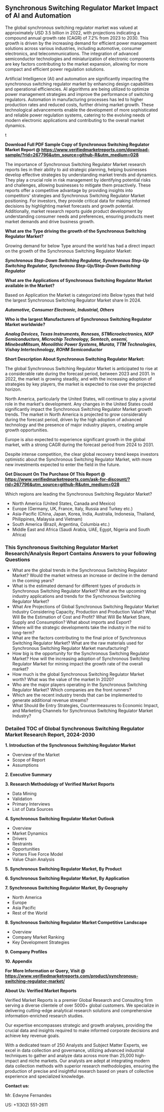 <h2>Synchronous Switching Regulator Market Impact of AI and Automation</h2><p>The global synchronous switching regulator market was valued at approximately USD 3.5 billion in 2022, with projections indicating a compound annual growth rate (CAGR) of 7.2% from 2023 to 2030. This growth is driven by the increasing demand for efficient power management solutions across various industries, including automotive, consumer electronics, and telecommunications. The integration of advanced semiconductor technologies and miniaturization of electronic components are key factors contributing to the market expansion, allowing for more compact and efficient power regulation solutions.</p><p>Artificial Intelligence (AI) and automation are significantly impacting the synchronous switching regulator market by enhancing design capabilities and operational efficiencies. AI algorithms are being utilized to optimize power management strategies and improve the performance of switching regulators. Automation in manufacturing processes has led to higher production rates and reduced costs, further driving market growth. These technological advancements enable the development of more sophisticated and reliable power regulation systems, catering to the evolving needs of modern electronic applications and contributing to the overall market dynamics.</p>t</p><p id="" class=""><strong>Download Full PDF Sample Copy of Synchronous Switching Regulator Market Report @ <a href="https://www.verifiedmarketreports.com/download-sample/?rid=267796&utm_source=github-R&utm_medium=028" target="_blank">https://www.verifiedmarketreports.com/download-sample/?rid=267796&utm_source=github-R&utm_medium=028</a></strong></p><p>The importance of&nbsp;Synchronous Switching Regulator Market research reports lies in their ability to aid strategic planning, helping businesses develop effective strategies by understanding market trends and dynamics. They play a crucial role in risk management by identifying potential risks and challenges, allowing businesses to mitigate them proactively. These reports offer a competitive advantage by providing insights into competitors' strategies and Synchronous Switching Regulator Market positioning. For investors, they provide critical data for making informed decisions by highlighting market forecasts and growth potential. Additionally, market research reports guide product development by understanding consumer needs and preferences, ensuring products meet market demands and drive business growth.</p><p><strong>What are the&nbsp;Type driving the growth of the Synchronous Switching Regulator Market?</strong></p><p id="" class="">Growing demand for below Type around the world has had a direct impact on the growth of the Synchronous Switching Regulator Market:</p><em><strong>Synchronous Step-Down Switching Regulator, Synchronous Step-Up Switching Regulator, Synchronou Step-Up/Step-Down Switching Regulator</strong></em></p><strong>What are the&nbsp;Applications&nbsp;of Synchronous Switching Regulator Market available in the Market?</strong></p><p id="" class="">Based on Application the Market is categorized into Below types that held the largest Synchronous Switching Regulator Market share In 2024.</p><em><strong>Automotive, Consumer Electronic, Industrial, Others</strong></em></p><strong>Who is the largest Manufacturers of Synchronous Switching Regulator Market worldwide?</strong></p><p><em><strong>Analog Devices, Texas Instruments, Renesas, STMicroelectronics, NXP Semiconductors, Microchip Technology, Semtech, onsemi, MinebeaMitsum, Monolithic Power Systems, Murata, TTM Technologies, Vishay Intertechnology, ROHM Semiconductor</strong></em></p><p id="" class=""><strong>Short Description About Synchronous Switching Regulator Market:</strong></p><p>The global Synchronous Switching Regulator Market is anticipated to rise at a considerable rate during the forecast period, between 2023 and 2031. In 2022, the market is growing steadily, and with the increasing adoption of strategies by key players, the market is expected to rise over the projected horizon.</p><p>North America, particularly the United States, will continue to play a pivotal role in the market's development. Any changes in the United States could significantly impact the Synchronous Switching Regulator Market growth trends. The market in North America is projected to grow considerably during the forecast period, driven by the high adoption of advanced technology and the presence of major industry players, creating ample growth opportunities.</p><p>Europe is also expected to experience significant growth in the global market, with a strong CAGR during the forecast period from 2024 to 2031.</p><p>Despite intense competition, the clear global recovery trend keeps investors optimistic about the Synchronous Switching Regulator Market, with more new investments expected to enter the field in the future.</p><p id="" class=""><strong>Get Discount On The Purchase Of This Report @ <a href="https://www.verifiedmarketreports.com/ask-for-discount/?rid=267796&utm_source=github-R&utm_medium=028" target="_blank">https://www.verifiedmarketreports.com/ask-for-discount/?rid=267796&utm_source=github-R&utm_medium=028</a></strong></p>Which regions are leading the Synchronous Switching Regulator Market?</p><ul><li>North America (United States, Canada and Mexico)</li><li>Europe (Germany, UK, France, Italy, Russia and Turkey etc.)</li><li>Asia-Pacific (China, Japan, Korea, India, Australia, Indonesia, Thailand, Philippines, Malaysia and Vietnam)</li><li>South America (Brazil, Argentina, Columbia etc.)</li><li>Middle East and Africa (Saudi Arabia, UAE, Egypt, Nigeria and South Africa)</li></ul><h3 id="" class="">This Synchronous Switching Regulator Market Research/Analysis Report Contains Answers to your following Questions</h3><ul><li>What are the global trends in the Synchronous Switching Regulator Market? Would the market witness an increase or decline in the demand in the coming years?</li><li>What is the estimated demand for different types of products in Synchronous Switching Regulator Market? What are the upcoming industry applications and trends for the Synchronous Switching Regulator Market?</li><li>What Are Projections of Global Synchronous Switching Regulator Market Industry Considering Capacity, Production and Production Value? What Will Be the Estimation of Cost and Profit? What Will Be Market Share, Supply and Consumption? What about imports and Export?</li><li>Where will the strategic developments take the industry in the mid to long-term?</li><li>What are the factors contributing to the final price of Synchronous Switching Regulator Market? What are the raw materials used for Synchronous Switching Regulator Market manufacturing?</li><li>How big is the opportunity for the Synchronous Switching Regulator Market? How will the increasing adoption of Synchronous Switching Regulator Market for mining impact the growth rate of the overall market?</li><li>How much is the global Synchronous Switching Regulator Market worth? What was the value of the market In 2020?</li><li>Who are the major players operating in the Synchronous Switching Regulator Market? Which companies are the front runners?</li><li>Which are the recent industry trends that can be implemented to generate additional revenue streams?</li><li>What Should Be Entry Strategies, Countermeasures to Economic Impact, and Marketing Channels for Synchronous Switching Regulator Market Industry?</li></ul><h3 id="" class="">Detailed TOC of Global Synchronous Switching Regulator Market Research Report, 2024-2030</h3><p id="" class=""><strong>1. Introduction of the Synchronous Switching Regulator Market</strong></p><ul><li>Overview of the Market</li><li>Scope of Report</li><li>Assumptions</li></ul><p id="" class=""><strong>2. Executive Summary</strong></p><p id="" class=""><strong>3. Research Methodology of Verified Market Reports</strong></p><ul><li>Data Mining</li><li>Validation</li><li>Primary Interviews</li><li>List of Data Sources</li></ul><p id="" class=""><strong>4. Synchronous Switching Regulator Market Outlook</strong></p><ul><li>Overview</li><li>Market Dynamics</li><li>Drivers</li><li>Restraints</li><li>Opportunities</li><li>Porters Five Force Model</li><li>Value Chain Analysis</li></ul><p id="" class=""><strong>5. Synchronous Switching Regulator Market, By Product</strong></p><p id="" class=""><strong>6. Synchronous Switching Regulator Market, By Application</strong></p><p id="" class=""><strong>7. Synchronous Switching Regulator Market, By Geography</strong></p><ul><li>North America</li><li>Europe</li><li>Asia Pacific</li><li>Rest of the World</li></ul><p id="" class=""><strong>8. Synchronous Switching Regulator Market Competitive Landscape</strong></p><ul><li>Overview</li><li>Company Market Ranking</li><li>Key Development Strategies</li></ul><p id="" class=""><strong>9. Company Profiles</strong></p><p id="" class=""><strong>10. Appendix</strong></p><p id="" class=""><strong>For More Information or Query, Visit @ <a href="https://www.verifiedmarketreports.com/product/synchronous-switching-regulator-market/" target="_blank">https://www.verifiedmarketreports.com/product/synchronous-switching-regulator-market/</a></strong></p><p id="" class=""><strong>About Us: Verified Market Reports</strong></p><p id="" class="">Verified Market Reports is a premier Global Research and Consulting firm serving a diverse clientele of over 5000+ global customers. We specialize in delivering cutting-edge analytical research solutions and comprehensive information-enriched research studies.</p><p id="" class="">Our expertise encompasses strategic and growth analyses, providing the crucial data and insights required to make informed corporate decisions and achieve key revenue goals.</p><p id="" class="">With a dedicated team of 250 Analysts and Subject Matter Experts, we excel in data collection and governance, utilizing advanced industrial techniques to gather and analyze data across more than 25,000 high-impact and niche markets. Our analysts are adept at integrating modern data collection methods with superior research methodologies, ensuring the production of precise and insightful research based on years of collective experience and specialized knowledge.</p><p id="" class=""><strong>Contact us:</strong></p><p id="" class="">Mr. Edwyne Fernandes</p><p id="" class="">US: +1(302) 551-2611</p>